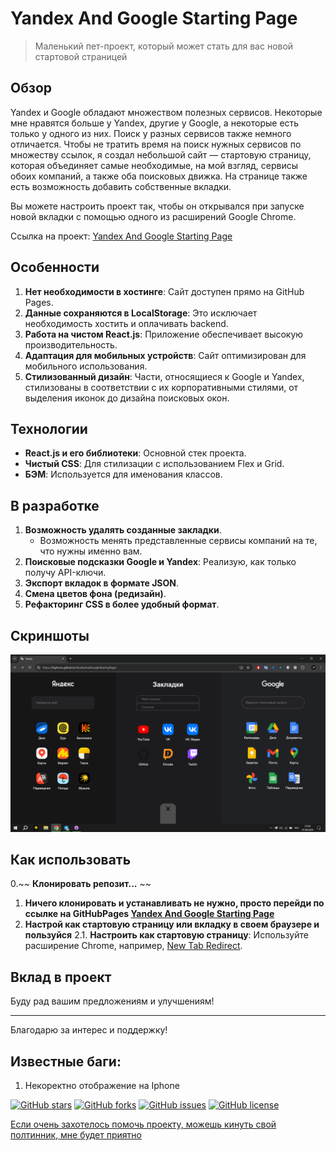 # Yandex And Google Starting Page

> Маленький пет-проект, который может стать для вас новой стартовой страницей

## Обзор
Yandex и Google обладают множеством полезных сервисов. Некоторые мне нравятся больше у Yandex, другие у Google, а некоторые есть только у одного из них. Поиск у разных сервисов также немного отличается. Чтобы не тратить время на поиск нужных сервисов по множеству ссылок, я создал небольшой сайт — стартовую страницу, которая объединяет самые необходимые, на мой взгляд, сервисы обоих компаний, а также оба поисковых движка. На странице также есть возможность добавить собственные вкладки.

Вы можете настроить проект так, чтобы он открывался при запуске новой вкладки с помощью одного из расширений Google Chrome.

Ссылка на проект: [Yandex And Google Starting Page](https://highrens.github.io/YandexAndGoogleStartingPage/)

## Особенности
1. **Нет необходимости в хостинге**: Сайт доступен прямо на GitHub Pages.
2. **Данные сохраняются в LocalStorage**: Это исключает необходимость хостить и оплачивать backend.
3. **Работа на чистом React.js**: Приложение обеспечивает высокую производительность.
4. **Адаптация для мобильных устройств**: Сайт оптимизирован для мобильного использования.
5. **Стилизованный дизайн**: Части, относящиеся к Google и Yandex, стилизованы в соответствии с их корпоративными стилями, от выделения иконок до дизайна поисковых окон.

## Технологии
- **React.js и его библиотеки**: Основной стек проекта.
- **Чистый CSS**: Для стилизации с использованием Flex и Grid.
- **БЭМ**: Используется для именования классов.

## В разработке
1. **Возможность удалять созданные закладки**.
    - Возможность менять представленные сервисы компаний на те, что нужны именно вам.
2. **Поисковые подсказки Google и Yandex**: Реализую, как только получу API-ключи.
3. **Экспорт вкладок в формате JSON**.
4. **Смена цветов фона (редизайн)**.
5. **Рефакторинг CSS в более удобный формат**.

## Скриншоты
![Главная страница](https://github.com/Highrens/YandexAndGoogleStartingPage/blob/main/src/Image/Screenshot.png)

## Как использовать
0.~~ **Клонировать репозит...** ~~
1. **Ничего клонировать и устанавливать не нужно, просто перейди по ссылке на GitHubPages [Yandex And Google Starting Page](https://highrens.github.io/YandexAndGoogleStartingPage/)**
2. **Настрой как стартовую страницу или вкладку в своем браузере и пользуйся**
2.1. **Настроить как стартовую страницу**: Используйте расширение Chrome, например, [New Tab Redirect](https://chrome.google.com/webstore/detail/new-tab-redirect/).

## Вклад в проект
Буду рад вашим предложениям и улучшениям!

---

Благодарю за интерес и поддержку!

## Известные баги:
1. Некоректно отображение на Iphone

[![GitHub stars](https://img.shields.io/github/stars/highrens/YandexAndGoogleStartingPage)](https://github.com/highrens/YandexAndGoogleStartingPage/stargazers)
[![GitHub forks](https://img.shields.io/github/forks/highrens/YandexAndGoogleStartingPage)](https://github.com/highrens/YandexAndGoogleStartingPage/network/members)
[![GitHub issues](https://img.shields.io/github/issues/highrens/YandexAndGoogleStartingPage)](https://github.com/highrens/YandexAndGoogleStartingPage/issues)
[![GitHub license](https://img.shields.io/github/license/highrens/YandexAndGoogleStartingPage)](https://github.com/highrens/YandexAndGoogleStartingPage/blob/main/LICENSE)

[Если очень захотелось помочь проекту, можешь кинуть свой полтинник, мне будет приятно](https://www.donationalerts.com/r/highrens)
